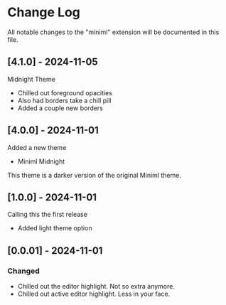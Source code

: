 # Change Log

All notable changes to the "miniml" extension will be documented in this file.

## [4.1.0] - 2024-11-05

Midnight Theme
- Chilled out foreground opacities
- Also had borders take a chill pill
- Added a couple new borders

## [4.0.0] - 2024-11-01

Added a new theme
- Miniml Midnight

This theme is a darker version of the original Miniml theme.


## [1.0.0] - 2024-11-01

Calling this the first release
- Added light theme option

## [0.0.01] - 2024-11-01

### Changed
- Chilled out the editor highlight. Not so extra anymore.
- Chilled out active editor highlight. Less in your face.

